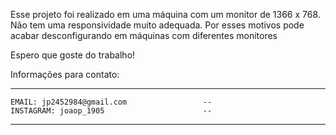 Esse projeto foi realizado em uma máquina com um monitor de 1366 x 768.
Não tem uma responsividade muito adequada.
Por esses motivos pode acabar desconfigurando em máquinas com diferentes monitores

Espero que goste do trabalho!

Informações para contato:

-------------------------------------------------
    EMAIL: jp2452984@gmail.com                 --
    INSTAGRAM: joaop_1905                      --
-------------------------------------------------